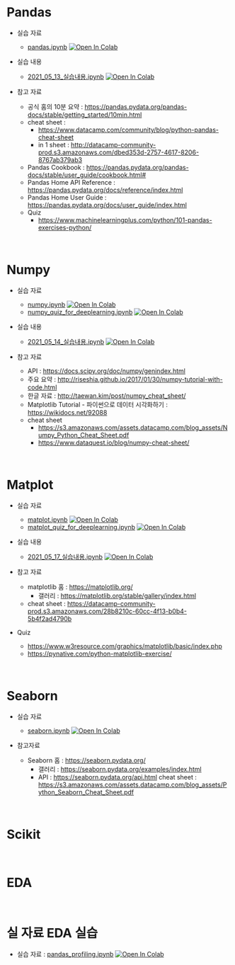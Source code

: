 # Pandas

- 실습 자료
    - [pandas.ipynb](library/pandas.ipynb)  [![Open In Colab](https://colab.research.google.com/assets/colab-badge.svg)](https://colab.research.google.com/github/dhrim/hongik_2021/blob/master/material/library/pandas.ipynb)

- 실습 내용
  - [2021_05_13_실습내용.ipynb](library/practice/2021_05_13_실습내용.ipynb) [![Open In Colab](https://colab.research.google.com/assets/colab-badge.svg)](https://colab.research.google.com/github/dhrim/hongik_2021/blob/master/material/library/practice/2021_05_13_실습내용.ipynb)

- 참고 자료
    - 공식 홈의 10분 요약 : https://pandas.pydata.org/pandas-docs/stable/getting_started/10min.html
    - cheat sheet :
        - https://www.datacamp.com/community/blog/python-pandas-cheat-sheet
        - in 1 sheet : http://datacamp-community-prod.s3.amazonaws.com/dbed353d-2757-4617-8206-8767ab379ab3
    - Pandas Cookbook : https://pandas.pydata.org/pandas-docs/stable/user_guide/cookbook.html#
    - Pandas Home API Reference : https://pandas.pydata.org/docs/reference/index.html
    - Pandas Home User Guide : https://pandas.pydata.org/docs/user_guide/index.html
    - Quiz
        - https://www.machinelearningplus.com/python/101-pandas-exercises-python/

<br>

# Numpy

- 실습 자료
    - [numpy.ipynb](library/numpy.ipynb) [![Open In Colab](https://colab.research.google.com/assets/colab-badge.svg)](https://colab.research.google.com/github/dhrim/hongik_2021/blob/master/material/library/numpy.ipynb)
    - [numpy_quiz_for_deeplearning.ipynb](library/numpy_quiz_for_deeplearning.ipynb) [![Open In Colab](https://colab.research.google.com/assets/colab-badge.svg)](https://colab.research.google.com/github/dhrim/hongik_2021/blob/master/material/library/numpy_quiz_for_deeplearning.ipynb)

- 실습 내용
  - [2021_05_14_실습내용.ipynb](library/practice/2021_05_14_실습내용.ipynb) [![Open In Colab](https://colab.research.google.com/assets/colab-badge.svg)](https://colab.research.google.com/github/dhrim/hongik_2021/blob/master/material/library/practice/2021_05_14_실습내용.ipynb)

- 참고 자료
    - API : https://docs.scipy.org/doc/numpy/genindex.html
    - 주요 요약 : http://riseshia.github.io/2017/01/30/numpy-tutorial-with-code.html
    - 한글 자료 : http://taewan.kim/post/numpy_cheat_sheet/
    - Matplotlib Tutorial - 파이썬으로 데이터 시각화하기 : https://wikidocs.net/92088
    - cheat sheet
        - https://s3.amazonaws.com/assets.datacamp.com/blog_assets/Numpy_Python_Cheat_Sheet.pdf
        - https://www.dataquest.io/blog/numpy-cheat-sheet/

<br>

# Matplot

- 실습 자료
    - [matplot.ipynb](library/matplot.ipynb) [![Open In Colab](https://colab.research.google.com/assets/colab-badge.svg)](https://colab.research.google.com/github/dhrim/hongik_2021/blob/master/material/library/matplot.ipynb)
    - [matplot_quiz_for_deeplearning.ipynb](library/matplot_quiz_for_deeplearning.ipynb) [![Open In Colab](https://colab.research.google.com/assets/colab-badge.svg)](https://colab.research.google.com/github/dhrim/hongik_2021/blob/master/material/library/matplot_quiz_for_deeplearning.ipynb)

- 실습 내용
  - [2021_05_17_실습내용.ipynb](library/practice/2021_05_17_실습내용.ipynb) [![Open In Colab](https://colab.research.google.com/assets/colab-badge.svg)](https://colab.research.google.com/github/dhrim/hongik_2021/blob/master/material/library/practice/2021_05_17_실습내용.ipynb)


- 참고 자료
    - matplotlib 홈 : https://matplotlib.org/
        - 갤러리 : https://matplotlib.org/stable/gallery/index.html
    - cheat sheet : https://datacamp-community-prod.s3.amazonaws.com/28b8210c-60cc-4f13-b0b4-5b4f2ad4790b

- Quiz
    - https://www.w3resource.com/graphics/matplotlib/basic/index.php
    - https://pynative.com/python-matplotlib-exercise/


<br>

# Seaborn

- 실습 자료
    - [seaborn.ipynb](library/seaborn.ipynb) [![Open In Colab](https://colab.research.google.com/assets/colab-badge.svg)](https://colab.research.google.com/github/dhrim/hongik_2021/blob/master/material/library/seaborn.ipynb)

- 참고자료
    - Seaborn 홈 : https://seaborn.pydata.org/
        - 갤러리 : https://seaborn.pydata.org/examples/index.html
        - API : https://seaborn.pydata.org/api.html
    cheat sheet : https://s3.amazonaws.com/assets.datacamp.com/blog_assets/Python_Seaborn_Cheat_Sheet.pdf


<br>

# Scikit


<br>

# EDA


<br>


# 실 자료 EDA 실습

- 실습 자료 : [pandas_profiling.ipynb](library/pandas_profiling.ipynb) [![Open In Colab](https://colab.research.google.com/assets/colab-badge.svg)](https://colab.research.google.com/github/dhrim/hongik_2021/blob/master/material/library/pandas_profiling.ipynb)


